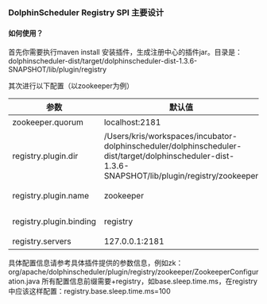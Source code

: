 ### DolphinScheduler Registry SPI 主要设计

#### 如何使用？
首先你需要执行maven install 安装插件，生成注册中心的插件jar。目录是：dolphinscheduler-dist/target/dolphinscheduler-dist-1.3.6-SNAPSHOT/lib/plugin/registry

其次进行以下配置（以zookeeper为例）

|参数 |默认值| 描述|
|--|--|--|
zookeeper.quorum|localhost:2181| zk集群连接信息
registry.plugin.dir|/Users/kris/workspaces/incubator-dolphinscheduler/dolphinscheduler-dist/target/dolphinscheduler-dist-1.3.6-SNAPSHOT/lib/plugin/registry/zookeeper|注册中心插件目录
registry.plugin.name|zookeeper|注册中心具体插件名称
registry.plugin.binding|registry|DolphinScheduler插件类别
registry.servers|127.0.0.1:2181|zk连接地址

具体配置信息请参考具体插件提供的参数信息，例如zk：org/apache/dolphinscheduler/plugin/registry/zookeeper/ZookeeperConfiguration.java
所有配置信息前缀需要+registry，如base.sleep.time.ms，在registry中应该这样配置：registry.base.sleep.time.ms=100
